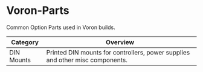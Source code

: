 # Voron-Parts
Common Option Parts used in Voron builds.

| Category                 |      Overview                                                                       |
|--------------------------|-------------------------------------------------------------------------------------|
| DIN Mounts               | Printed DIN mounts for controllers, power supplies and other misc components.        |